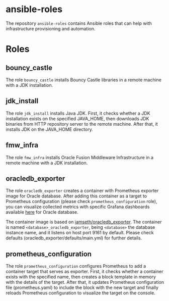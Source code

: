 ansible-roles
=========

The repository `ansible-roles` contains Ansible roles that can help with infrastructure provisioning and automation.

# Roles

**bouncy_castle**
------------
The role `bouncy_castle` installs Bouncy Castle libraries in a remote machine with a JDK installation.

**jdk_install**
------------

The role `jdk_install` installs Java JDK.
First, it checks whether a JDK installation exists on the specified JAVA_HOME, then downloads JDK binaries from HTTP repository server to the remote machine. After that, it installs JDK on the JAVA_HOME directory.

**fmw_infra**
------------
The role `fmw_infra` installs Oracle Fusion Middleware Infrastructure in a remote machine with a JDK installation.

**oracledb_exporter**
------------

The role `oracledb_exporter` creates a container with Prometheus exporter image for Oracle database.
After adding this container as a target to Prometheus configuration (please check `prometheus_configuration` role), you can visualize collected metrics with specific Grafana dashboards available [here]( https://grafana.com/grafana/dashboards/3333-oracledb/) for Oracle database.

The container image is based on [iamseth/oracledb_exporter](https://github.com/iamseth/oracledb_exporter).
The container is named `<database>_oracledb_exporter`, being `<database>` the database instance name, and it listens on host port 9161 by default. Please check defaults (oracledb_exporter/defaults/main.yml) for further details.

**prometheus_configuration**
------------

The role `prometheus_configuration` configures Prometheus to add a container target that serves as exporter.
First, it checks whether a container exists with the specified name, then creates a block template in memory with the details of the target. After that, it updates Prometheus configuration file (prometheus.yaml) to include the block with the new target and finally reloads Prometheus configuration to visualize the target on the console.
